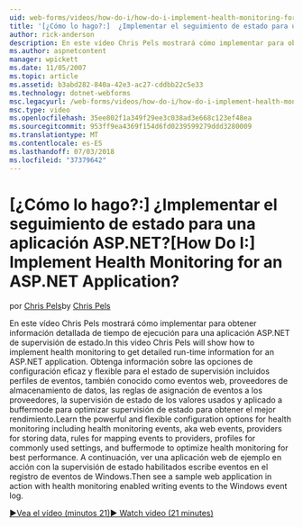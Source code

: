 ```yaml
---
uid: web-forms/videos/how-do-i/how-do-i-implement-health-monitoring-for-an-aspnet-application
title: '[¿Cómo lo hago?:]  ¿Implementar el seguimiento de estado para una aplicación ASP.NET? | Microsoft Docs'
author: rick-anderson
description: En este vídeo Chris Pels mostrará cómo implementar para obtener información detallada de tiempo de ejecución para una aplicación ASP.NET de supervisión de estado. Obtenga información sobre el potente y...
ms.author: aspnetcontent
manager: wpickett
ms.date: 11/05/2007
ms.topic: article
ms.assetid: b3abd282-840a-42e3-ac27-cddbb22c5e33
ms.technology: dotnet-webforms
msc.legacyurl: /web-forms/videos/how-do-i/how-do-i-implement-health-monitoring-for-an-aspnet-application
msc.type: video
ms.openlocfilehash: 35ee802f1a349f29ee3c038ad3e668c123ef48ea
ms.sourcegitcommit: 953ff9ea4369f154d6fd0239599279ddd3280009
ms.translationtype: MT
ms.contentlocale: es-ES
ms.lasthandoff: 07/03/2018
ms.locfileid: "37379642"
---
```

<a name="how-do-i--implement-health-monitoring-for-an-aspnet-application"></a><span data-ttu-id="86d3b-105">[¿Cómo lo hago?:]  ¿Implementar el seguimiento de estado para una aplicación ASP.NET?</span><span class="sxs-lookup"><span data-stu-id="86d3b-105">[How Do I:]  Implement Health Monitoring for an ASP.NET Application?</span></span>
====================
<span data-ttu-id="86d3b-106">por [Chris Pels](https://twitter.com/chrispels)</span><span class="sxs-lookup"><span data-stu-id="86d3b-106">by [Chris Pels](https://twitter.com/chrispels)</span></span>

<span data-ttu-id="86d3b-107">En este vídeo Chris Pels mostrará cómo implementar para obtener información detallada de tiempo de ejecución para una aplicación ASP.NET de supervisión de estado.</span><span class="sxs-lookup"><span data-stu-id="86d3b-107">In this video Chris Pels will show how to implement health monitoring to get detailed run-time information for an ASP.NET application.</span></span> <span data-ttu-id="86d3b-108">Obtenga información sobre las opciones de configuración eficaz y flexible para el estado de supervisión incluidos perfiles de eventos, también conocido como eventos web, proveedores de almacenamiento de datos, las reglas de asignación de eventos a los proveedores, la supervisión de estado de los valores usados y aplicado a buffermode para optimizar supervisión de estado para obtener el mejor rendimiento.</span><span class="sxs-lookup"><span data-stu-id="86d3b-108">Learn the powerful and flexible configuration options for health monitoring including health monitoring events, aka web events, providers for storing data, rules for mapping events to providers, profiles for commonly used settings, and buffermode to optimize health monitoring for best performance.</span></span> <span data-ttu-id="86d3b-109">A continuación, ver una aplicación web de ejemplo en acción con la supervisión de estado habilitados escribe eventos en el registro de eventos de Windows.</span><span class="sxs-lookup"><span data-stu-id="86d3b-109">Then see a sample web application in action with health monitoring enabled writing events to the Windows event log.</span></span>

[<span data-ttu-id="86d3b-110">&#9654;Vea el vídeo (minutos 21)</span><span class="sxs-lookup"><span data-stu-id="86d3b-110">&#9654; Watch video (21 minutes)</span></span>](https://channel9.msdn.com/Blogs/ASP-NET-Site-Videos/how-do-i-implement-health-monitoring-for-an-aspnet-application)
